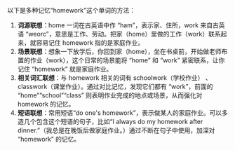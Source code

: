 以下是多种记忆“homework”这个单词的方法：
1. **词源联想**：home 一词在古英语中作 “ham”，表示家、住所，work 来自古英语 “weorc”，意思是工作、劳动。把家（home）里做的工作（work）联系起来，就容易记住 homework 指的是家庭作业。
2. **场景联想**：想象一下放学后，你回到家（home），坐在书桌前，开始做老师布置的作业（work），这个日常的场景能将 “home” 和 “work” 紧密联系，让你记住 “homework” 就是家庭作业。
3. **相关词汇联想**：与 homework 相关的词有 schoolwork（学校作业） 、classwork（课堂作业）。通过对比记忆，发现它们都有 “work”，前面的 “home”“school”“class” 则表明作业完成的地点或场景，从而强化对 homework 的记忆。
4. **短语联想**：常用短语“do one's homework”，表示做某人的家庭作业。可以多造几个包含这个短语的句子，比如“I always do my homework after dinner.”（我总是在晚饭后做家庭作业。）通过不断在句子中使用，加深对 “homework” 的记忆。 